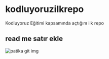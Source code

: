 # kodluyoruzilkrepo
Kodluyoruz Eğitimi kapsamında açtığım ilk repo
## read me satır ekle
![patika git img](https://www.google.com/url?sa=i&url=https%3A%2F%2Fwww.patika.dev%2Fegitimler%2Ffrontend-web-development-patikasi&psig=AOvVaw3p7lKfgs-hwUsYa7GqSgvW&ust=1622489060377000&source=images&cd=vfe&ved=0CAIQjRxqFwoTCKCZ_PSQ8vACFQAAAAAdAAAAABAD)




